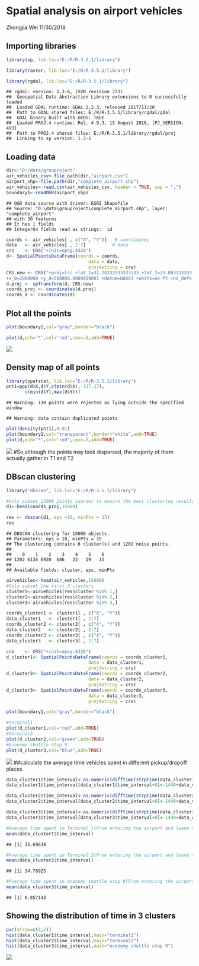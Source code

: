 Spatial analysis on airport vehicles
================
Zhongjia Wei
11/30/2018

Importing libraries
-------------------

``` r
library(sp, lib.loc="E:/R/R-3.5.1/library")  

library(raster, lib.loc="E:/R/R-3.5.1/library")

library(rgdal, lib.loc="E:/R/R-3.5.1/library")
```

    ## rgdal: version: 1.3-6, (SVN revision 773)
    ##  Geospatial Data Abstraction Library extensions to R successfully loaded
    ##  Loaded GDAL runtime: GDAL 2.2.3, released 2017/11/20
    ##  Path to GDAL shared files: E:/R/R-3.5.1/library/rgdal/gdal
    ##  GDAL binary built with GEOS: TRUE 
    ##  Loaded PROJ.4 runtime: Rel. 4.9.3, 15 August 2016, [PJ_VERSION: 493]
    ##  Path to PROJ.4 shared files: E:/R/R-3.5.1/library/rgdal/proj
    ##  Linking to sp version: 1.3-1

Loading data
------------

``` r
dir<-"D:/data/grouproject"
air_vehicles_csv<-file.path(dir,"airport.csv")
airport_shp<-file.path(dir,"complete_airport.shp")
air_vehicles<-read.csv(air_vehicles_csv, header = TRUE, sep = ",")
boundary1<-readOGR(airport_shp)
```

    ## OGR data source with driver: ESRI Shapefile 
    ## Source: "D:\data\grouproject\complete_airport.shp", layer: "complete_airport"
    ## with 30 features
    ## It has 1 fields
    ## Integer64 fields read as strings:  id

``` r
coords <- air_vehicles[ , c("X", "Y")]   # coordinates
data   <- air_vehicles[ , 2:7]          # data
crs    <- CRS("+init=epsg:4326")
d<- SpatialPointsDataFrame(coords = coords,
                               data = data, 
                               proj4string = crs)
CRS.new <- CRS("+proj=lcc +lat_1=32.78333333333333 +lat_2=33.88333333333333 +lat_0=32.16666666666666 +lon_0=-116.25
+x_0=2000000 +y_0=500000.0000000001 +datum=NAD83 +units=us-ft +no_defs +ellps=GRS80 +towgs84=0,0,0 ")
d.proj <- spTransform(d, CRS.new)
coords_proj <- coordinates(d.proj)
coords_d <- coordinates(d)
```

Plot all the points
-------------------

``` r
plot(boundary1,col="gray",border="black")

plot(d,pch='*',col='red',cex=.5,add=TRUE)
```

![](R_sp_files/figure-markdown_github/unnamed-chunk-4-1.png)

Density map of all points
-------------------------

``` r
library(spatstat, lib.loc="E:/R/R-3.5.1/library")
pnt1=ppp(d$X,d$Y,c(min(d$X),-117.17),
       c(min(d$Y),max(d$Y)))
```

    ## Warning: 130 points were rejected as lying outside the specified window

    ## Warning: data contain duplicated points

``` r
plot(density(pnt1),0.01)
plot(boundary1,col="transparent",border="white",add=TRUE)
plot(d,pch='*',col='red',cex=.5,add=TRUE)
```

![](R_sp_files/figure-markdown_github/unnamed-chunk-5-1.png) \#So,although the points may look dispersed, the majority of them actually gather in T1 and T2

DBscan clustering
-----------------

``` r
library("dbscan", lib.loc="E:/R/R-3.5.1/library")

#only subset 15000 points inorder to ensure the best clustering results
d1<-head(coords_proj,15000)

res <- dbscan(d1, eps =10, minPts = 15)
res
```

    ## DBSCAN clustering for 15000 objects.
    ## Parameters: eps = 10, minPts = 15
    ## The clustering contains 6 cluster(s) and 1202 noise points.
    ## 
    ##    0    1    2    3    4    5    6 
    ## 1202 6136 6920  686   22   19   15 
    ## 
    ## Available fields: cluster, eps, minPts

``` r
airvehicles<-head(air_vehicles,15000)
#Only subset the first 3 clusters
cluster1<-airvehicles[res$cluster %in% 1,]
cluster2<-airvehicles[res$cluster %in% 2,]
cluster3<-airvehicles[res$cluster %in% 3,]

coords_cluster1 <- cluster1[ , c("X", "Y")] 
data_cluster1   <- cluster1[ , 2:7]  
coords_cluster2 <- cluster2[ , c("X", "Y")] 
data_cluster2   <- cluster2[ , 2:7]  
coords_cluster3 <- cluster3[ , c("X", "Y")] 
data_cluster3   <- cluster3[ , 2:7]  

crs    <- CRS("+init=epsg:4326")
d_cluster1<- SpatialPointsDataFrame(coords = coords_cluster1,
                               data = data_cluster1, 
                               proj4string = crs)
d_cluster2<- SpatialPointsDataFrame(coords = coords_cluster2,
                               data = data_cluster2, 
                               proj4string = crs)
d_cluster3<- SpatialPointsDataFrame(coords = coords_cluster3,
                               data = data_cluster3, 
                               proj4string = crs)

plot(boundary1,col="gray",border="black")

#terminal1
plot(d_cluster1,col="red",add=TRUE)
#terminal2
plot(d_cluster2,col="green",add=TRUE)
#economy shuttle stop 9
plot(d_cluster3,col="blue",add=TRUE)
```

![](R_sp_files/figure-markdown_github/unnamed-chunk-7-1.png) \#\#calculate the average time vehicles spent in different pickup/dropoff places

``` r
data_cluster1$time_interval<-as.numeric(difftime(strptime(data_cluster1$Time.of.exit,"%H:%M"),strptime(data_cluster1$Time.of.entry,"%H:%M")))
data_cluster1$time_interval[data_cluster1$time_interval<0]<-1440+data_cluster1$time_interval[data_cluster1$time_interval<0]

data_cluster2$time_interval<-as.numeric(difftime(strptime(data_cluster2$Time.of.exit,"%H:%M"),strptime(data_cluster2$Time.of.entry,"%H:%M")))
data_cluster2$time_interval[data_cluster2$time_interval<0]<-1440+data_cluster2$time_interval[data_cluster2$time_interval<0]

data_cluster3$time_interval<-as.numeric(difftime(strptime(data_cluster3$Time.of.exit,"%H:%M"),strptime(data_cluster3$Time.of.entry,"%H:%M")))
data_cluster3$time_interval[data_cluster3$time_interval<0]<-1440+data_cluster3$time_interval[data_cluster3$time_interval<0]
```

``` r
#Average time spent in Terminal 1(From entering the airport and leave the airport):
mean(data_cluster1$time_interval)
```

    ## [1] 35.69638

``` r
#Average time spent in Terminal 2(From entering the airport and leave the airport):
mean(data_cluster2$time_interval)
```

    ## [1] 34.70925

``` r
#Average time spent in economy shuttle stop 9(From entering the airport and leave the airport):
mean(data_cluster3$time_interval)
```

    ## [1] 6.857143

Showing the distribution of time in 3 clusters
----------------------------------------------

``` r
par(mfrow=c(2,2))
hist(data_cluster1$time_interval,main="terminal1")
hist(data_cluster2$time_interval,main="terminal2")
hist(data_cluster3$time_interval,main="economy shuttle stop 9")
```

![](R_sp_files/figure-markdown_github/unnamed-chunk-10-1.png)
